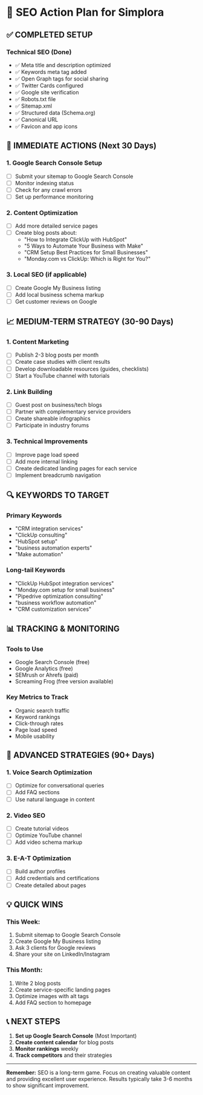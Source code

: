 # 🚀 SEO Action Plan for Simplora

## ✅ **COMPLETED SETUP**

### **Technical SEO (Done)**
- ✅ Meta title and description optimized
- ✅ Keywords meta tag added
- ✅ Open Graph tags for social sharing
- ✅ Twitter Cards configured
- ✅ Google site verification
- ✅ Robots.txt file
- ✅ Sitemap.xml
- ✅ Structured data (Schema.org)
- ✅ Canonical URL
- ✅ Favicon and app icons

## 🎯 **IMMEDIATE ACTIONS (Next 30 Days)**

### **1. Google Search Console Setup**
- [ ] Submit your sitemap to Google Search Console
- [ ] Monitor indexing status
- [ ] Check for any crawl errors
- [ ] Set up performance monitoring

### **2. Content Optimization**
- [ ] Add more detailed service pages
- [ ] Create blog posts about:
  - "How to Integrate ClickUp with HubSpot"
  - "5 Ways to Automate Your Business with Make"
  - "CRM Setup Best Practices for Small Businesses"
  - "Monday.com vs ClickUp: Which is Right for You?"

### **3. Local SEO (if applicable)**
- [ ] Create Google My Business listing
- [ ] Add local business schema markup
- [ ] Get customer reviews on Google

## 📈 **MEDIUM-TERM STRATEGY (30-90 Days)**

### **1. Content Marketing**
- [ ] Publish 2-3 blog posts per month
- [ ] Create case studies with client results
- [ ] Develop downloadable resources (guides, checklists)
- [ ] Start a YouTube channel with tutorials

### **2. Link Building**
- [ ] Guest post on business/tech blogs
- [ ] Partner with complementary service providers
- [ ] Create shareable infographics
- [ ] Participate in industry forums

### **3. Technical Improvements**
- [ ] Improve page load speed
- [ ] Add more internal linking
- [ ] Create dedicated landing pages for each service
- [ ] Implement breadcrumb navigation

## 🔍 **KEYWORDS TO TARGET**

### **Primary Keywords**
- "CRM integration services"
- "ClickUp consulting"
- "HubSpot setup"
- "business automation experts"
- "Make automation"

### **Long-tail Keywords**
- "ClickUp HubSpot integration services"
- "Monday.com setup for small business"
- "Pipedrive optimization consulting"
- "business workflow automation"
- "CRM customization services"

## 📊 **TRACKING & MONITORING**

### **Tools to Use**
- Google Search Console (free)
- Google Analytics (free)
- SEMrush or Ahrefs (paid)
- Screaming Frog (free version available)

### **Key Metrics to Track**
- Organic search traffic
- Keyword rankings
- Click-through rates
- Page load speed
- Mobile usability

## 🚀 **ADVANCED STRATEGIES (90+ Days)**

### **1. Voice Search Optimization**
- [ ] Optimize for conversational queries
- [ ] Add FAQ sections
- [ ] Use natural language in content

### **2. Video SEO**
- [ ] Create tutorial videos
- [ ] Optimize YouTube channel
- [ ] Add video schema markup

### **3. E-A-T Optimization**
- [ ] Build author profiles
- [ ] Add credentials and certifications
- [ ] Create detailed about pages

## 💡 **QUICK WINS**

### **This Week:**
1. Submit sitemap to Google Search Console
2. Create Google My Business listing
3. Ask 3 clients for Google reviews
4. Share your site on LinkedIn/Instagram

### **This Month:**
1. Write 2 blog posts
2. Create service-specific landing pages
3. Optimize images with alt tags
4. Add FAQ section to homepage

## 📞 **NEXT STEPS**

1. **Set up Google Search Console** (Most Important)
2. **Create content calendar** for blog posts
3. **Monitor rankings** weekly
4. **Track competitors** and their strategies

---

**Remember:** SEO is a long-term game. Focus on creating valuable content and providing excellent user experience. Results typically take 3-6 months to show significant improvement. 